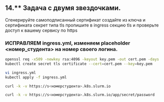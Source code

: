 ## 14.** Задача с двумя звездочками.

Сгенерируйте самоподписанный сертификат
создайте из ключа и сертификата секрет типа tls
пропишите в ingress секцию tls и проверьте доступ к вашему сервису по https

### ИСПРАВЛЯЕМ ingress.yml, изменяем placeholder <номер_студента> на номер своего логина.

```bash
openssl req -x509 -newkey rsa:4096 -keyout key.pem -out cert.pem -days 365 -nodes
kubectl create secret tls certificate --cert=cert.pem --key=key.pem

vi ingress.yml
kubectl apply -f ingress.yml

curl -k -v https://s<номерстудента>.k8s.slurm.io

curl -k -v https://s<номерстудента>.k8s.slurm.io/app/secret/password
```
